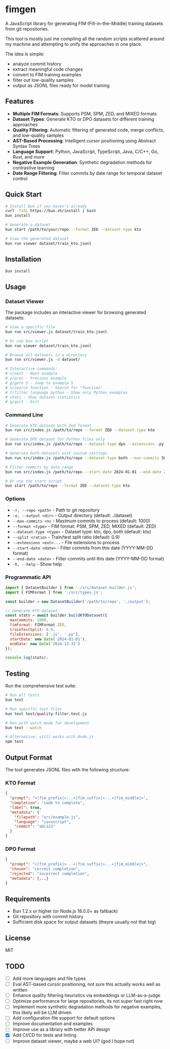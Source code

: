# fimgen

A JavaScript library for generating FIM (Fill-in-the-Middle) training datasets from git repositories.

This tool is mostly just me compiling all the random scripts scattered around my machine and attempting to unify the approaches in one place.

The idea is simple:

- analyze commit history
- extract meaningful code changes
- convert to FIM training examples
- filter out low-quality samples
- output as JSONL files ready for model training

## Features

- **Multiple FIM Formats**: Supports PSM, SPM, ZED, and MIXED formats
- **Dataset Types**: Generate KTO or DPO datasets for different training approaches
- **Quality Filtering**: Automatic filtering of generated code, merge conflicts, and low-quality samples
- **AST-Based Processing**: Intelligent cursor positioning using Abstract Syntax Trees
- **Language Support**: Python, JavaScript, TypeScript, Java, C/C++, Go, Rust, and more
- **Negative Example Generation**: Synthetic degradation methods for contrastive learning
- **Date Range Filtering**: Filter commits by date range for temporal dataset control

## Quick Start

```bash
# Install Bun if you haven't already
curl -fsSL https://bun.sh/install | bash
bun install

# Generate a dataset
bun start /path/to/your/repo --format ZED --dataset-type kto

# View the generated dataset
bun run viewer dataset/train_kto.jsonl
```

## Installation

```bash
bun install
```

## Usage

### Dataset Viewer

The package includes an interactive viewer for browsing generated datasets:

```bash
# View a specific file
bun run src/viewer.js dataset/train_kto.jsonl

# Or use bun script
bun run viewer dataset/train_kto.jsonl

# Browse all datasets in a directory
bun run src/viewer.js -d dataset/

# Interactive commands:
# n/next - Next example
# p/prev - Previous example
# g/goto 5 - Jump to example 5
# s/search function - Search for "function"
# f/filter language python - Show only Python examples
# stats - Show dataset statistics
# q/quit - Exit
```

### Command Line

```bash
# Generate KTO dataset with Zed format
bun run src/index.js /path/to/repo --format ZED --dataset-type kto

# Generate DPO dataset for Python files only
bun run src/index.js /path/to/repo --dataset-type dpo --extensions .py

# Generate both datasets with custom settings
bun run src/index.js /path/to/repo --dataset-type both --max-commits 500

# Filter commits by date range
bun run src/index.js /path/to/repo --start-date 2024-01-01 --end-date 2024-06-30

# Or use the start script
bun start /path/to/repo --format ZED --dataset-type kto
```

### Options

- `-r, --repo <path>` - Path to git repository
- `-o, --output <dir>` - Output directory (default: ./dataset)
- `--max-commits <n>` - Maximum commits to process (default: 1000)
- `--format <type>` - FIM format: PSM, SPM, ZED, MIXED (default: ZED)
- `--dataset-type <type>` - Dataset type: kto, dpo, both (default: kto)
- `--split <ratio>` - Train/test split ratio (default: 0.9)
- `--extensions <ext>...` - File extensions to process
- `--start-date <date>` - Filter commits from this date (YYYY-MM-DD format)
- `--end-date <date>` - Filter commits until this date (YYYY-MM-DD format)
- `-h, --help` - Show help

### Programmatic API

```javascript
import { DatasetBuilder } from './src/dataset-builder.js';
import { FIMFormat } from './src/types.js';

const builder = new DatasetBuilder('/path/to/repo', './output');

// Generate KTO dataset
const stats = await builder.buildKTODataset({
  maxCommits: 1000,
  fimFormat: FIMFormat.ZED,
  trainTestSplit: 0.9,
  fileExtensions: ['.js', '.py'],
  startDate: new Date('2024-01-01'),
  endDate: new Date('2024-12-31')
});

console.log(stats);
```

## Testing

Run the comprehensive test suite:

```bash
# Run all tests
bun test

# Run specific test files
bun test test/quality-filter.test.js

# Run with watch mode for development
bun test --watch

# Alternative: still works with Node.js
npm test
```

## Output Format

The tool generates JSONL files with the following structure:

### KTO Format
```json
{
  "prompt": "<|fim_prefix|>...<|fim_suffix|>...<|fim_middle|>",
  "completion": "code to complete",
  "label": true,
  "metadata": {
    "filepath": "src/example.js",
    "language": "javascript",
    "commit": "abc123"
  }
}
```

### DPO Format
```json
{
  "prompt": "<|fim_prefix|>...<|fim_suffix|>...<|fim_middle|>",
  "chosen": "correct completion",
  "rejected": "incorrect completion",
  "metadata": {...}
}
```

## Requirements

- Bun 1.2.x or higher (or Node.js 18.0.0+ as fallback)
- Git repository with commit history
- Sufficient disk space for output datasets (theyre usually not that big)

## License

MIT

## TODO

- [ ] Add more languages and file types
- [ ] Eval AST-based cursor positioning, not sure this actually works well as written
- [ ] Enhance quality filtering heuristics via embeddings or LLM-as-a-judge
- [ ] Optimize performance for large repositories, its not super fast right now
- [ ] Implement more synthetic degradation methods for negative examples, this likely will be LLM driven
- [ ] Add configuration file support for default options
- [ ] Improve documentation and examples
- [ ] Improve use as a library with better API design
- [x] Add CI/CD for tests and linting
- [ ] Improve dataset viewer, maybe a web UI? (god I hope not)
